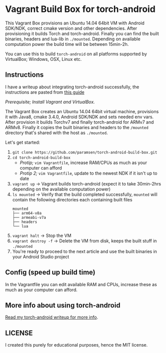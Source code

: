 # Vagrant Build Box for torch-android



This Vagrant Box provisions an Ubuntu 14.04 64bit VM with Android SDK/NDK, correct cmake version and other dependencies. After provisioning it builds Torch and torch-android. Finally you can find the built binaries, headers and lua-lib in `./mounted`. Depending on available computation power the build time will be between 15min-2h.

You can use this to build `torch-android` on all platforms supported by VirtualBox; Windows, OSX, Linux etc.

## Instructions

I have a writeup about integrating torch-android successfully, the instructions are pasted from [this guide](https://paramsen.github.io/torch-android-vagrant-build-box/)

*Prerequisite; Install Vagrant and VirtualBox.*

The Vagrant Box creates an Ubuntu 14.04 64bit virtual machine, provisions it with Java8, cmake 3.4.0, Android SDK/NDK and sets needed env vars. After provision it builds Torchv7 and finally torch-android for ARMv7 and ARMv8. Finally it copies the built binaries and headers to the `/mounted` directory that's shared with the host as `./mounted`.

Let's get started:

1. `git clone https://github.com/paramsen/torch-android-build-box.git`
2. `cd torch-android-build-box`
    * *Protip;* `vim Vagrantfile`, increase RAM/CPUs as much as your computer can afford
    * *Protip 2;* `vim Vagrantfile`, update to the newest NDK if it isn't up to date
3. `vagrant up` -> Vagrant builds torch-android (expect it to take 30min-2hrs depending on the available computation power)
5. `ls mounted` -> Verify that the build completed successfully, `mounted` will contain the following directories each containing built files
    ```
    mounted
    ├── arm64-v8a
    ├── armeabi-v7a
    ├── headers
    └── lua
    ```
6. `vagrant halt` -> Stop the VM
7. `vagrant destroy -f` -> Delete the VM from disk, keeps the built stuff in `./mounted`
8. You're ready to proceed to the next article and use the built binaries in your Android Studio project

## Config (speed up build time)

In the Vagrantfile you can edit available RAM and CPUs, increase these as much as your computer can afford.

## More info about using torch-android

[Read my torch-android writeup for more info](https://paramsen.github.io/torch-android-vagrant-build-box). 

## LICENSE

I created this purely for educational purposes, hence the MIT license.
